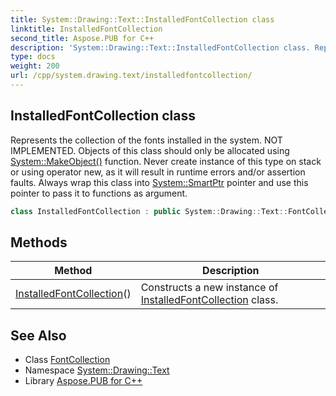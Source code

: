 ```yaml
---
title: System::Drawing::Text::InstalledFontCollection class
linktitle: InstalledFontCollection
second_title: Aspose.PUB for C++
description: 'System::Drawing::Text::InstalledFontCollection class. Represents the collection of the fonts installed in the system. NOT IMPLEMENTED. Objects of this class should only be allocated using System::MakeObject() function. Never create instance of this type on stack or using operator new, as it will result in runtime errors and/or assertion faults. Always wrap this class into System::SmartPtr pointer and use this pointer to pass it to functions as argument in C++.'
type: docs
weight: 200
url: /cpp/system.drawing.text/installedfontcollection/
---
```

## InstalledFontCollection class


Represents the collection of the fonts installed in the system. NOT IMPLEMENTED. Objects of this class should only be allocated using [System::MakeObject()](../../system/makeobject/) function. Never create instance of this type on stack or using operator new, as it will result in runtime errors and/or assertion faults. Always wrap this class into [System::SmartPtr](../../system/smartptr/) pointer and use this pointer to pass it to functions as argument.

```cpp
class InstalledFontCollection : public System::Drawing::Text::FontCollection
```

## Methods

| Method | Description |
| --- | --- |
| [InstalledFontCollection](./installedfontcollection/)() | Constructs a new instance of [InstalledFontCollection](./) class. |
## See Also

* Class [FontCollection](../fontcollection/)
* Namespace [System::Drawing::Text](../)
* Library [Aspose.PUB for C++](../../)
